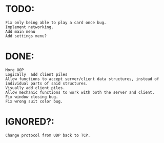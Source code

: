 # TODO:
    Fix only being able to play a card once bug.
    Implement networking.
    Add main menu
    Add settings menu?
# DONE:
    More OOP
    Logically  add client piles
    Allow functions to accept server/client data structures, instead of individual parts of said structures.
    Visually add client piles.
    Allow mechanic functions to work with both the server and client.
    Fix window closing bug.
    Fix wrong suit color bug.
# IGNORED?:
    Change protocol from UDP back to TCP.
